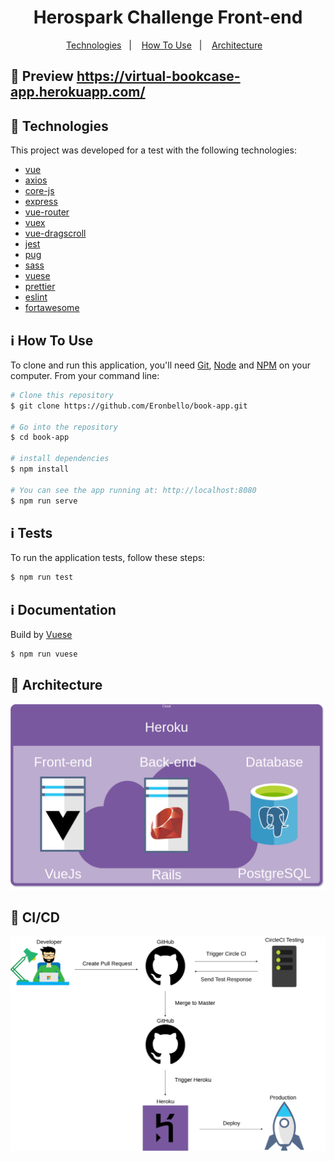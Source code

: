<h1 align="center">
    Herospark Challenge Front-end
</h1>

<p align="center">
  <a href="#rocket-technologies">Technologies</a>&nbsp;&nbsp;&nbsp;|&nbsp;&nbsp;&nbsp;
  <a href="#information_source-how-to-use">How To Use</a>&nbsp;&nbsp;&nbsp;|&nbsp;&nbsp;&nbsp;
  <a href="#black_square_button-architecture">Architecture</a>&nbsp;&nbsp;&nbsp;
</p>

## :rocket: Preview https://virtual-bookcase-app.herokuapp.com/

## :rocket: Technologies

This project was developed for a test with the following technologies:

- [vue](https://vuejs.org/)
- [axios](https://github.com/axios/axios)
- [core-js](https://github.com/zloirock/core-js)
- [express](https://expressjs.com/pt-br/)
- [vue-router](https://router.vuejs.org/)
- [vuex](https://vuex.vuejs.org/)
- [vue-dragscroll](https://donmbelembe.github.io/vue-dragscroll/)
- [jest](https://jestjs.io/)
- [pug](https://pugjs.org/api/getting-started.html)
- [sass](https://sass-lang.com/)
- [vuese](https://github.com/vuese/vuese)
- [prettier](https://prettier.io/)
- [eslint](https://eslint.org/)
- [fortawesome](https://fontawesome.com/6?next=%2F)


## :information_source: How To Use

To clone and run this application, you'll need [Git](https://git-scm.com), [Node](https://docs.docker.com/compose/install/) and [NPM](https://www.npmjs.com/) on your computer. From your command line:

```bash
# Clone this repository
$ git clone https://github.com/Eronbello/book-app.git

# Go into the repository
$ cd book-app

# install dependencies
$ npm install

# You can see the app running at: http://localhost:8080
$ npm run serve
```
## :information_source: Tests

To run the application tests, follow these steps:

```bash
$ npm run test
```

## :information_source: Documentation

Build by [Vuese](https://github.com/vuese/vuese)
```bash
$ npm run vuese
```

## :black_square_button: Architecture

<img src="./public/Arquitetura.png" alt="architecture" title="Architecture"/>


## :black_square_button: CI/CD

<img src="./public/CI.png" alt="CI" title="CI/CD"/>